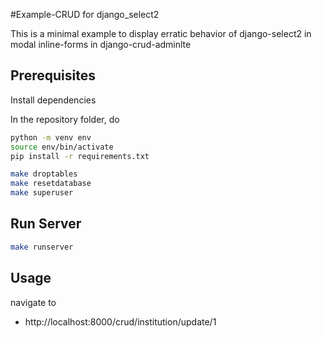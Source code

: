#Example-CRUD for django\_select2

This is a minimal example to display erratic behavior of django-select2 in modal inline-forms in django-crud-adminlte

## Prerequisites

Install dependencies

In the repository folder, do

```bash
python -m venv env
source env/bin/activate
pip install -r requirements.txt 

make droptables
make resetdatabase
make superuser
```

## Run Server

```bash
make runserver
```

## Usage

navigate to

* http://localhost:8000/crud/institution/update/1


